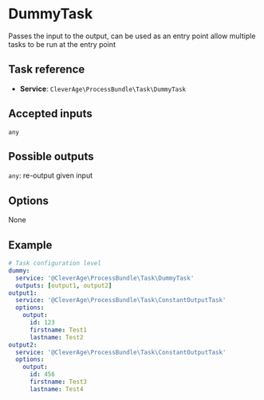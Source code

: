 DummyTask
=========

Passes the input to the output, can be used as an entry point allow multiple tasks to be run at the entry point

Task reference
--------------

* **Service**: `CleverAge\ProcessBundle\Task\DummyTask`

Accepted inputs
---------------

`any`

Possible outputs
----------------

`any`: re-output given input

Options
-------

None

Example
-------

```yaml
# Task configuration level
dummy:
  service: '@CleverAge\ProcessBundle\Task\DummyTask'
  outputs: [output1, output2]
output1:
  service: '@CleverAge\ProcessBundle\Task\ConstantOutputTask'
  options:
    output:
      id: 123
      firstname: Test1
      lastname: Test2
output2:
  service: '@CleverAge\ProcessBundle\Task\ConstantOutputTask'
  options:
    output:
      id: 456
      firstname: Test3
      lastname: Test4
```
